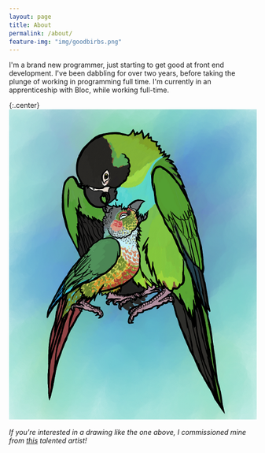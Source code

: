 ```yaml
---
layout: page
title: About
permalink: /about/
feature-img: "img/goodbirbs.png"
---
```


I'm a brand new programmer, just starting to get good at front end development. I've been dabbling for over two years, before taking the plunge of working in programming full time. I'm currently in an apprenticeship with Bloc, while working full-time.

{:.center}
<img src="img/Goodbirbs.png" alt="Two birds">



*If you're interested in a drawing like the one above, I commissioned mine from [this](http://girasols-reflection.deviantart.com) talented artist!*
